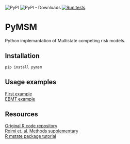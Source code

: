 ![PyPI](https://img.shields.io/pypi/v/pymsm)
![PyPI - Downloads](https://img.shields.io/pypi/dm/pymsm)
[![Run tests](https://github.com/hrossman/pymsm/actions/workflows/tests.yml/badge.svg)](https://github.com/hrossman/pymsm/actions/workflows/tests.yml)  

# PyMSM
Python implemantation of Multistate competing risk models.

## Installation
`pip install pymsm`

## Usage examples
[First example](https://github.com/hrossman/pymsm/blob/main/src/pymsm/examples/first_example.ipynb)  
[EBMT example](https://github.com/hrossman/pymsm/blob/main/src/pymsm/examples/embt.ipynb)


## Resources  
[Original R code repository](https://github.com/JonathanSomer/covid-19-multi-state-model)  
[Roimi et. al. Methods supplementary](https://oup.silverchair-cdn.com/oup/backfile/Content_public/Journal/jamia/28/6/10.1093_jamia_ocab005/1/ocab005_supplementary_data.pdf?Expires=1643875060&Signature=jEb1TAvDfCw7w3YZ4M1N1hy~BZN1J38RCOLtAmhEY14pASyoQPX9F51ne-5WmRd9oKWn-m52~GGhsy5RnpAIpt0VmnoDmCEA51a1lpnsxn-nt~suKCA2mM2ldM7nPb31xAnFTpX638cob3bGMc3vlj3WKxpLDIUuAqF2lmQf0h5cXeeJXLW1NOAyjlHn1Xj387oSs~vQJfjJ7dwKEVH6M3mtKf1tELJo9CRkSMJuDBApoL7lCgeeM9PuJDT-SHwH9debf10Sk5QvbelLWJpSwSU35ifMEpHxqXputuoPj0z9tdmzjkSXDGN2wIucNnUa9mloF8eNCOWLhYqHjusTPg__&Key-Pair-Id=APKAIE5G5CRDK6RD3PGA)  
[R mstate package tutorial](https://cran.r-project.org/web/packages/mstate/vignettes/Tutorial.pdf)  
